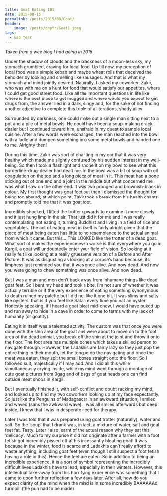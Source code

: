 ```yaml
---
title: Goat Eating 101
date: 2015-08-15
permalink: /posts/2015/08/Goat/
header:
    image: /posts/gapYr/Goat1.jpeg
tags:
  - Gap Year
---
```


<i>Taken from a wee blog I had going in 2015</i>


Under the shadow of clouds and the blackness of a moon-less sky, my stomach grumbled, craving for local food. Up till now, my perception of local food was a simple kebab and maybe wheat rolls that deceived the beholder by looking and smelling like sausages. And that is what my stomach and mind jointly desired. Naturally, I asked my coworker, Zakir, who was with me on a hunt for food that would satisfy our appetites, where I could get good street food. Like all the important questions in life like where is the best place to get mugged and where would you expect to get drugs from, the answer lied in a dark, dingy and, for the sake of not finding another adjective to complete this triple of alliterations, shady alley.

Surrounded by darkness, one could make out a single man sitting next to a pot and a pile of metal bowls. He could have been a soup-making crack dealer but I continued toward him, unafraid in my quest to sample local cuisine. After a few words were exchanged, the man reached into the bowl with a ladle and dumped something into some metal bowls and handed one to me. Alrighty then!

During this time, Zakir was sort of chanting in my ear that it was very healthy which made me slightly confused by his sudden interest in my well-being. So then I took a flashlight and shone it on my bowl to see what this borderline-drug-dealer had dealt me. In the bowl was a bit of soup with oil coagulation on the top and a long piece of meat in it. This meat had a bone sticking out of one end and a joint in the middle but what concerned me was what I saw on the other end. It was two pronged and brownish-black in colour. My first thought was goat feet but then I dismissed the thought for being too absurd; at which point, Zakir took a break from his health chants and promptly told me that it was goat foot.

Incredibly shocked, I lifted the trotter upwards to examine it more closely and it just hung limp in the air. That just did it for me and I was really contemplating not eating it, turning Buddhist and living in a field of rice and vegetables. The act of eating meat in itself is fairly alright given that the piece of meat being eaten has little to no resemblance to the actual animal from which it came. But this… This LOOKED like the trotter of a dead goat. What sort of makes the experience even worse is that everywhere you go in Kargil, a goat will undoubtedly enter your field of vision. So looking at it really felt like looking at a really gruesome version of a Before and After Picture. It was as disgusting as looking at a corpse’s hand because, its limpness just reminded you that it was once alive. And now dead. And now you were going to chew something was once alive. And now dead.

But I was a man and men don’t back away from inhumane things like dead goat feet. So I bent my head and took a bite. I’m not sure of whether it was actually terrible or if the very experience of eating something synonymous to death ruined my palette but I did not like it one bit. It was slimy and salty – like oysters, that is if you feel like Satan every time you eat an oyster. Honestly speaking, if I heard a goat bleat mid-chew, I would have puked up and run away to hide in a cave in order to come to terms with my lack of humanity (or goatity).

Eating it in itself was a talented activity. The custom was that once you were done with the shin area of the goat and were about to move on to the foot area of the dead animal, you break off the shin at the joint and throw it onto the floor. The foot area has multiple bones which takes a skilled person to navigate through. However, the Ladakhis are fairly lazy so they just pop the entire thing in their mouth, let the tongue do the navigating and once the meat was eaten, they spit the small bones straight onto the floor. So I followed suit, majestically if I may add. And I did all this while simultaneously crying inside, while my mind went through a montage of cute goat pictures from 9gag and of bags of goat heads one can find outside meat shops in Kargil.

But I eventually finished it, with self-conflict and doubt racking my mind, and looked up to find my two coworkers looking up at my face expectantly. So just like the Penguins of Madagascar in an awkward situation, I smiled and waved (sans the awkward wave). I was all smiles afterwards but deep inside, I knew that I was in desperate need for therapy.

Later I was told that it was prepared using goat trotter (naturally), water and salt. So the ‘soup’ that I drank was, in fact, a mixture of water, salt and goat feet fat. Tasty. Later I also learnt of the actual reason why they eat this ‘delicacy’. Much to my surprise it did not originate after a farmer with a foot fetish got incredibly pissed off at his incessantly bleating goat! It was because in the winter, food is scarce and Ladakhis can’t really afford to waste anything, including goat feet (even though I still suspect a foot fetish having a role in this). Hence the feet are eaten. So in addition to being an incredible experience, it is a sort of symbol representing the incredibly difficult lives Ladakhis have to lead, especially in their winters. However, this intellectual take-away from this horrifying experience was something that I came to upon further reflection a few days later. After all, how do you expect clarity of the mind when the mind is in some incredibly BAAAAAAd turmoil! (the pun had to be made)